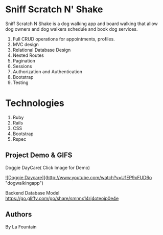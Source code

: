 # Sniff Scratch N' Shake

Sniff Scratch N Shake is a dog walking app and board walking that allow dog owners and dog walkers schedule and book dog services.

1. Full CRUD operations for appointments, profiles.
2. MVC design
3. Relational Database Design
4. Nested Routes
5. Pagination
6. Sessions
7. Authorization and Authentication
8. Bootstrap
9. Testing

# Technologies

1. Ruby
2. Rails
3. CSS
4. Bootstrap
5. Rspec

## Project Demo & GIFS
Doggie DayCare( Click Image for Demo)

[![Doggie Daycare]](http://img.youtube.com/vi/U1EP9xFUD6o/0.jpg)](http://www.youtube.com/watch?v=U1EP9xFUD6o "dogwalkingapp")

Backend Database Model
https://go.gliffy.com/go/share/smnnx14rj4oteojp0e4e

## Authors

By La Fountain
